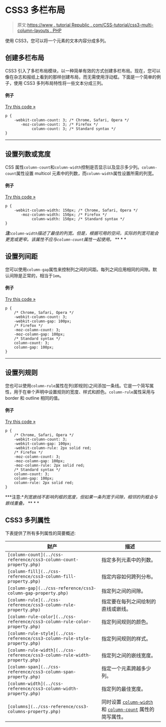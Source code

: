 # CSS3 多栏布局

> 原文:[https://www . tutorial Republic . com/CSS-tutorial/css3-multi-column-layouts . PHP](https://www.tutorialrepublic.com/css-tutorial/css3-multi-column-layouts.php)

使用 CSS3，您可以将一个元素的文本内容分成多列。

## 创建多栏布局

CSS3 引入了多栏布局模块，以一种简单有效的方式创建多栏布局。现在，您可以像在杂志和报纸上看到的那样创建布局，而无需使用浮动框。下面是一个简单的例子，使用 CSS3 多列布局特性将一些文本分成三列。

#### 例子

[Try this code »](../codelab.php?topic=css3&file=multi-column-layout "Try this code using online Editor")

```
p {
    -webkit-column-count: 3; /* Chrome, Safari, Opera */
       -moz-column-count: 3; /* Firefox */
            column-count: 3; /* Standard syntax */
}
```

* * *

## 设置列数或宽度

CSS 属性`column-count`和`column-width`控制是否显示以及显示多少列。`column-count`属性设置 multicol 元素中的列数，而`column-width`属性设置所需的列宽。

#### 例子

[Try this code »](../codelab.php?topic=css3&file=define-column-count-or-width "Try this code using online Editor")

```
p {
    -webkit-column-width: 150px; /* Chrome, Safari, Opera */
       -moz-column-width: 150px; /* Firefox */
            column-width: 150px; /* Standard syntax */
}
```

 ***注:**`column-width`描述了最佳的列宽。但是，根据可用的空间，实际的列宽可能会更宽或更窄。该属性不应与`column-count`属性一起使用。*  ** * *

## 设置列间距

您可以使用`column-gap`属性来控制列之间的间距。每列之间应用相同的间隙。默认间隙是正常的，相当于`1em`。

#### 例子

[Try this code »](../codelab.php?topic=css3&file=define-column-gap "Try this code using online Editor")

```
p {
    /* Chrome, Safari, Opera */
    -webkit-column-count: 3;
    -webkit-column-gap: 100px;
    /* Firefox */
    -moz-column-count: 3;
    -moz-column-gap: 100px;
    /* Standard syntax */
    column-count: 3;
    column-gap: 100px;
}
```

* * *

## 设置列规则

您也可以使用`column-rule`属性在列(即规则)之间添加一条线。它是一个简写属性，用于在单个声明中设置规则的宽度、样式和颜色。`column-rule`属性采用与 border 和 outline 相同的值。

#### 例子

[Try this code »](../codelab.php?topic=css3&file=define-column-rule "Try this code using online Editor")

```
p {
    /* Chrome, Safari, Opera */
    -webkit-column-count: 3;
    -webkit-column-gap: 100px;
    -webkit-column-rule: 2px solid red;
    /* Firefox */
    -moz-column-count: 3;
    -moz-column-gap: 100px;
    -moz-column-rule: 2px solid red;
    /* Standard syntax */
    column-count: 3;
    column-gap: 100px;
    column-rule: 2px solid red;
}
```

 ***注意:**列宽嵌线不影响列框的宽度，但如果一条列宽于间隙，相邻的列框会与嵌线重叠。*  ** * *

## CSS3 多列属性

下表提供了所有多列属性的简要概述:

| 财产 | 描述 |
| --- | --- |
| `[column-count](../css-reference/css3-column-count-property.php)` | 指定多列元素中的列数。 |
| `[column-fill](../css-reference/css3-column-fill-property.php)` | 指定内容如何跨列分布。 |
| `[column-gap](../css-reference/css3-column-gap-property.php)` | 指定列之间的间隙。 |
| `[column-rule](../css-reference/css3-column-rule-property.php)` | 指定要在每列之间绘制的直线或嵌线。 |
| `[column-rule-color](../css-reference/css3-column-rule-color-property.php)` | 指定列间规则的颜色。 |
| `[column-rule-style](../css-reference/css3-column-rule-style-property.php)` | 指定列间规则的样式。 |
| `[column-rule-width](../css-reference/css3-column-rule-width-property.php)` | 指定列之间的嵌线宽度。 |
| `[column-span](../css-reference/css3-column-span-property.php)` | 指定一个元素跨越多少列。 |
| `[column-width](../css-reference/css3-column-width-property.php)` | 指定列的最佳宽度。 |
| `[columns](../css-reference/css3-columns-property.php)` | 同时设置 [`column-width`](../css-reference/css3-column-width-property.php) 和 [`column-count`](../css-reference/css3-column-count-property.php) 属性的简写属性。 |**